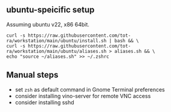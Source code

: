 ## ubuntu-speicific setup

Assuming ubuntu v22, x86 64bit. 

```
curl -s https://raw.githubusercontent.com/tot-ra/workstation/main/ubuntu/install.sh | bash && \
curl -s https://raw.githubusercontent.com/tot-ra/workstation/main/ubuntu/aliases.sh > aliases.sh && \
echo "source ~/aliases.sh" >> ~/.zshrc
```

## Manual steps
- set `zsh` as default command in Gnome Terminal preferences
- consider installing vino-server for remote VNC access
- consider installing sshd

